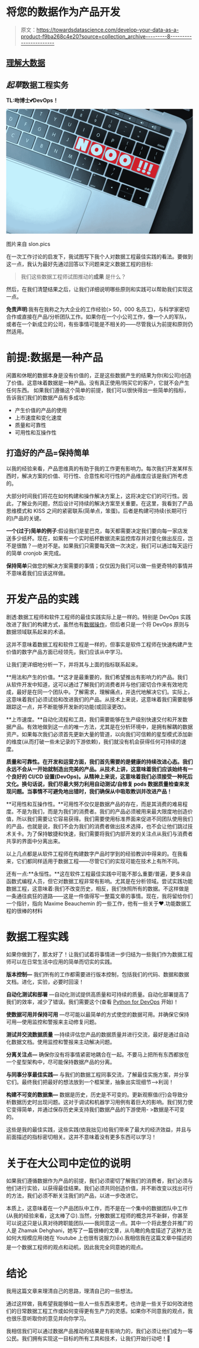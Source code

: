 # 将您的数据作为产品开发

> 原文：<https://towardsdatascience.com/develop-your-data-as-a-product-f9ba268c4e20?source=collection_archive---------8----------------------->

## [理解大数据](https://towardsdatascience.com/tagged/making-sense-of-big-data)

## *起草*数据工程实务

**TL:吻博士💕DevOps！**

![](img/6ce62906b896d13160045d1d4a20960b.png)

图片来自 slon.pics

在一次工作讨论的启发下，我试图写下我个人对数据工程最佳实践的看法。要做到这一点，我认为最好先通过回答以下问题来定义数据工程的目标:

> 我们这些数据工程师试图推动的**成果** 是什么？

然后，在我们清楚结果之后，让我们详细说明哪些原则和实践可以帮助我们实现这一点。

**免责声明**:我有在我称之为大企业的工作经验(> 50，000 名员工)，与科学家密切合作或直接在产品/分析团队工作。如果你在一个小公司工作，像一个人的军队，或者在一个新成立的公司，有些事情可能是不相关的——尽管我认为前提和原则仍然适用。

# 前提:数据是一种产品

闲置和休眠的数据本身是没有价值的，正是这些数据产生的结果为你(和公司)创造了价值。这意味着数据是一种产品。没有真正使用/购买它的客户，它就不会产生任何东西。
如果我们遵循这个简单的前提，我们可以很快得出一些简单的指标，告诉我们我们的数据产品有多成功:

*   产生价值的产品的使用
*   上市速度和变化速度
*   质量和可靠性
*   可用性和互操作性

## 打造好的产品=保持简单

以我的经验来看，产品思维真的有助于我的工作更有影响力。每次我们开发某样东西时，解决方案的价值、可行性、合意性和可行性的产品维度应该是我们所考虑的。

大部分时间我们将花在如何构建和操作解决方案上，这将决定它们的可行性。因此，了解业务问题，然后设计可持续的解决方案至关重要。在这里，我看到了产品思维模式和 KISS 之间的紧密联系(简单点，笨蛋)。后者是构建可持续(长期可行的)产品的关键。

**一个(过于)简单的例子**:假设我们是星巴克，每天都需要决定我们要向每一家店发送多少纸杯。现在，如果有一个实时纸杯数据流来监控库存并对变化做出反应，岂不是很酷？—绝对不是。如果我们只需要每天做一次决定，我们可以通过每天运行的简单 cronjob 来完成。

**保持简单**只做您的解决方案需要的事情；仅仅因为我们可以做一些更奇特的事情并不意味着我们应该这样做。

# 开发产品的实践

剧透:数据工程师和软件工程师的最佳实践实际上是一样的。特别是 DevOps 实践改进了我们的构建方式，虽然也有[数据操作](https://www.dataopsmanifesto.org/)，但后者只是一个将 DevOps 原则与数据领域联系起来的术语。

这并不意味着数据工程和软件工程是一样的，但事实是软件工程师在快速构建产生价值的数字产品方面已经领先，我们应该从中学习。

让我们更详细地分析一下，并将其与上面的指标联系起来。

**用法和产生的价值。**这才是最重要的，我们希望推出有影响力的产品。我们从软件开发中知道，这可以通过了解我们的消费者并与他们密切合作来有效地完成，最好是在同一个团队中。了解需求，理解痛点，并迭代地解决它们。实际上，这意味着我们必须试验和改进我们的产品。从技术上来说，这意味着我们需要能够跟踪这一点，并不断能够开发新的功能(或回滚更改)。

**上市速度。**自动化流程和工具，我们需要能够在生产级别快速交付和开发数据产品。有效地做到这一点的唯一方法，尤其是在分析环境中，是拥有解耦的数据资产。如果每次我们必须首先更新大量的管道，以向我们可信赖的星型模式添加新的维度(从而打破一些未记录的下游依赖)，我们就没有机会获得任何可持续的速度。

**质量和可靠性。在开发和运营方面，我们首先需要的是健康的持续改进心态。我们永远不会从一开始就制造出完美的产品。从技术上讲，这意味着我们应该始终有一个良好的 CI/CD 设置(DevOps)。从精神上来说，这意味着我们必须接受一种死后文化。换句话说，我们尽最大努力利用自动测试/自修复 pods 数据质量检查来发现问题。当事情不可避免地出错时，我们确保从中吸取教训并改进产品！**

**可用性和互操作性。**可用性不仅仅是数据产品的存在，而是其消费的难易程度。不是为我们，而是为我们的消费者。我们的产品必须被用来最大限度地创造价值，所以我们需要让它容易获得。我们需要使用标准界面来促进不同团队使用我们的产品，也就是说，我们不会为我们的消费者做出技术选择，也不会让他们跳过技术关卡。为了保持敏捷和快速，我们需要将我们内部开发的关注点从我们与消费者共享的界面中分离出来。

以上几点都是从软件工程师在构建数字产品时学到的经验教训中得来的。在我看来，它们都同样适用于数据工程——尽管它们的实现可能在技术上有所不同。

还有一点:**永恒性。**这在软件工程最佳实践中可能不那么重要/普遍，更多来自函数式编程人员，但它对数据工程非常有影响。尤其是在分析领域。尝试实践功能数据工程，这意味着:我们不改变历史，相反，我们快照所有的数据。不这样做是一条通往疯狂的道路——这是一件值得写一整篇文章的事情。现在，我将留给你们一个指针，指向 Maxime Beauchemin 的一些工作，他有一些关于❤️.功能数据工程的很棒的材料

# 数据工程实践

如果你做到了，那太好了！让我们试着将事情进一步归结为一些我们作为数据工程师可以在日常生活中应用的简单而切实的实践。

**版本控制—** 我们所有的工作都需要进行版本控制，包括我们的代码、数据和数据文档。进化，实验，必要时回滚！

**自动化测试和部署** —自动化测试提供高质量和可持续的质量。自动化部署提高了我们的效率，减少了错误。我们需要这个(查看 [Python for DevOps](https://learning.oreilly.com/library/view/python-for-devops/9781492057680/) 开始)！

**使数据可用并保持可用** —尽可能以最简单的方式使您的数据可用。并确保它保持可用—使用监控和警报来主动修复问题。

**测试并交流数据质量** —持续评估您产品的数据质量并进行交流，最好是通过自动化数据文档。使用监控和警报来主动解决问题。

**分离关注点—** 确保你没有将事情紧密地耦合在一起。不要马上把所有东西都放在一个星型架构中，尽可能保持数据产品的分离。

**与同事分享最佳实践—** 与我们的数据工程同事交流，了解最佳实施方案，并分享它们。最终我们把最好的想法放到一个框架里，抽象出实现细节——>利润！

**构建不可变的数据集—** 数据是历史，历史是不可变的。更新观察值(行)会导致分析数据历史时出现问题。这对于调试和机器学习用例有着巨大的影响。我们努力使它变得简单，并通过保存历史来支持我们数据产品的下游使用- >数据是不可变的。

这些是我的最佳实践，这些实践(依我拙见)给我们带来了最大的经济效益，并且与前面描述的指标密切相关。这并不意味着没有更多东西可以学习！

# 关于在大公司中定位的说明

如果我们遵循数据作为产品的前提，我们必须密切了解我们的消费者，我们必须与他们进行实验，以获得最佳结果。我们必须共同创造价值，并不断改变以找出可行的方法，我们必须不断关注我们的产品，以进一步改进它。

本质上，这意味着在一个产品团队中工作，而不是在一个集中的数据团队中工作(从我的经验来看，这太棒了😉).当然，分散数据工程师的概念并不新鲜，你甚至可以说这只是认真对待跨职能团队——我同意这一点。其中一个将此整合并推广的人是 Zhamak Dehghani，她写了一篇很棒的文章，从鸟瞰的角度描述了这种方法如何大规模应用(她在 Youtube 上也很有说服力)👍).我相信我在这篇文章中描述的是一个数据工程师的观点和动机，因此我完全同意她的观点。

# 结论

我用这篇文章来理清自己的思路，理清自己的一些想法。

通过这样做，我希望我能够给一些人一些东西来思考。也许是一些关于如何改进他们的日常数据工程工作或如何变得更有生产力的灵感。如果你不同意我的观点，我也很乐意听取你的意见并向你学习。

我相信我们可以通过数据产品推动的结果是有影响力的，我们必须让他们成为一等公民。我们拥有实现这一目标的所有工具和技术，让我们开始行动吧！💪